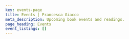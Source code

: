 ```yaml
---
key: events-page
title: Events | Francesca Giacco
meta_description: Upcoming book events and readings.
page_heading: Events
event_listings: []
---
```

